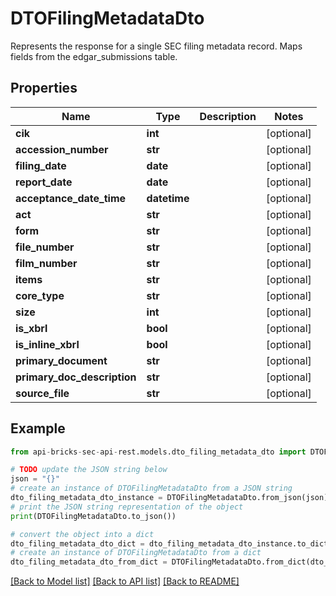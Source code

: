 # DTOFilingMetadataDto

Represents the response for a single SEC filing metadata record.  Maps fields from the edgar_submissions table.

## Properties

Name | Type | Description | Notes
------------ | ------------- | ------------- | -------------
**cik** | **int** |  | [optional] 
**accession_number** | **str** |  | [optional] 
**filing_date** | **date** |  | [optional] 
**report_date** | **date** |  | [optional] 
**acceptance_date_time** | **datetime** |  | [optional] 
**act** | **str** |  | [optional] 
**form** | **str** |  | [optional] 
**file_number** | **str** |  | [optional] 
**film_number** | **str** |  | [optional] 
**items** | **str** |  | [optional] 
**core_type** | **str** |  | [optional] 
**size** | **int** |  | [optional] 
**is_xbrl** | **bool** |  | [optional] 
**is_inline_xbrl** | **bool** |  | [optional] 
**primary_document** | **str** |  | [optional] 
**primary_doc_description** | **str** |  | [optional] 
**source_file** | **str** |  | [optional] 

## Example

```python
from api-bricks-sec-api-rest.models.dto_filing_metadata_dto import DTOFilingMetadataDto

# TODO update the JSON string below
json = "{}"
# create an instance of DTOFilingMetadataDto from a JSON string
dto_filing_metadata_dto_instance = DTOFilingMetadataDto.from_json(json)
# print the JSON string representation of the object
print(DTOFilingMetadataDto.to_json())

# convert the object into a dict
dto_filing_metadata_dto_dict = dto_filing_metadata_dto_instance.to_dict()
# create an instance of DTOFilingMetadataDto from a dict
dto_filing_metadata_dto_from_dict = DTOFilingMetadataDto.from_dict(dto_filing_metadata_dto_dict)
```
[[Back to Model list]](../README.md#documentation-for-models) [[Back to API list]](../README.md#documentation-for-api-endpoints) [[Back to README]](../README.md)


